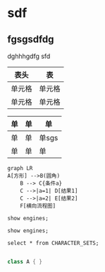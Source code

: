 # sdf

## fgsgsdfdg

dghhhgdfg
sfd

|表头|表|
|---|----|
|单元格| 单元格 |
|单元格| 单元格 |


| 单 | 单 | 单 
| :--- | --- | --- 
| 单 | 单 | 单sgs 
| 单 | 单 | 单 

```mermaid
graph LR
A[方形] -->B(圆角)
    B --> C{条件a}
    C -->|a=1| D[结果1]
    C -->|a=2| E[结果2]
    F[横向流程图]
```

    show engines;



````mysql
show engines;

select * from CHARACTER_SETS;
````


```java

class A { }




```
